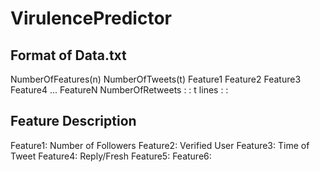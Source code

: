 VirulencePredictor
==================

Format of Data.txt
------------------
NumberOfFeatures(n) NumberOfTweets(t)
Feature1 Feature2 Feature3 Feature4 ... FeatureN NumberOfRetweets
:
:
t lines
:
:

Feature Description
-------------------
Feature1: Number of Followers
Feature2: Verified User
Feature3: Time of Tweet
Feature4: Reply/Fresh
Feature5: 
Feature6:
